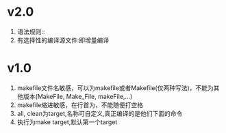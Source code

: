 # v2.0
1. 语法规则:<target>:<dependencies>
2. 有选择性的编译源文件:即增量编译


# v1.0
1. makefile文件名敏感，可以为makefile或者Makefile(仅两种写法)，不能为其他版本(MakeFile, Make_File, makeFile,...)	
2. makefile缩进敏感，在行首为<tab>，不能随便打空格
3. all, clean为target,名称可自定义,真正编译的是他们下面的命令
4. 执行为make target,默认第一个target

